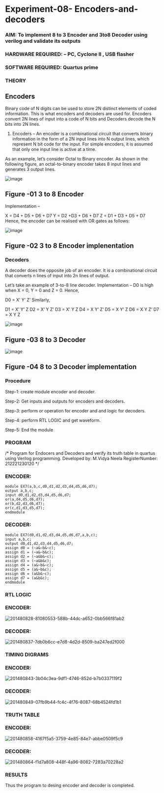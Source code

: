 # Experiment-08- Encoders-and-decoders 
### AIM: To implement 8 to 3 Encoder and  3to8 Decoder using verilog and validate its outputs
### HARDWARE REQUIRED:  – PC, Cyclone II , USB flasher
### SOFTWARE REQUIRED:   Quartus prime
### THEORY 

## Encoders
Binary code of N digits can be used to store 2N distinct elements of coded information. This is what encoders and decoders are used for. Encoders convert 2N lines of input into a code of N bits and Decoders decode the N bits into 2N lines.

1. Encoders –
An encoder is a combinational circuit that converts binary information in the form of a 2N input lines into N output lines, which represent N bit code for the input. For simple encoders, it is assumed that only one input line is active at a time.

As an example, let’s consider Octal to Binary encoder. As shown in the following figure, an octal-to-binary encoder takes 8 input lines and generates 3 output lines.

![image](https://user-images.githubusercontent.com/36288975/171543588-bc0746df-a173-4b35-989e-5fb7d385fe8a.png)
## Figure -01 3 to 8 Encoder 


Implementation –

X = D4 + D5 + D6 + D7
Y = D2 +D3 + D6 + D7
Z = D1 + D3 + D5 + D7 
Hence, the encoder can be realised with OR gates as follows:


![image](https://user-images.githubusercontent.com/36288975/171543740-68403b82-aa93-4c98-9343-f32b14885a2e.png)
## Figure -02 3 to 8 Encoder implenentation 

 ### Decoders 
A decoder does the opposite job of an encoder. It is a combinational circuit that converts n lines of input into 2n lines of output.

Let’s take an example of 3-to-8 line decoder.
Implementation –
D0 is high when X = 0, Y = 0 and Z = 0. Hence,

D0 = X’ Y’ Z’ 
Similarly,

D1 = X’ Y’ Z
D2 = X’ Y Z’
D3 = X’ Y Z
D4 = X Y’ Z’
D5 = X Y’ Z
D6 = X Y Z’
D7 = X Y Z 


![image](https://user-images.githubusercontent.com/36288975/171543978-ee2d0671-2846-40a1-8705-507fd6287a49.png)
## Figure -03 8 to 3 Decoder 



![image](https://user-images.githubusercontent.com/36288975/171543866-5a6eace6-8683-49d7-9c4f-a7cb30ec3035.png)
## Figure -04 8 to 3 Decoder implementation 

### Procedure
Step-1: create module encoder and decoder.

Step-2: Get inputs and outputs for encoders and decoders.

Step-3: perform or operation for encoder and and logic for decoders.

Step-4: perform RTL LOGIC and get waveform.

Step-5: End the module



### PROGRAM 
/*
Program for Endocers and Decoders  and verify its truth table in quartus using Verilog programming.
Developed by: M.Vidya Neela
RegisterNumber:  212221230120
*/
### ENCODER:
```
module EX7(a,b,c,d0,d1,d2,d3,d4,d5,d6,d7);
output a,b,c;
input d0,d1,d2,d3,d4,d5,d6,d7;
or(a,d4,d5,d6,d7);
or(b,d2,d3,d6,d7);
or(c,d1,d3,d5,d7);
endmodule
```
### DECODER:
```
module EX7(d0,d1,d2,d3,d4,d5,d6,d7,a,b,c);
input a,b,c;
output d0,d1,d2,d3,d4,d5,d6,d7;
assign d0 = (~a&~b&~c);
assign d1 = (~a&~b&c);
assign d2 = (~a&b&~c);
assign d3 = (~a&b&c);
assign d4 = (a&~b&~c);
assign d5 = (a&~b&c);
assign d6 = (a&b&~c);
assign d7 = (a&b&c);
endmodule
```




### RTL LOGIC  
### ENCODER:
![201480828-81080553-588b-44dc-a652-0bb566f81ab2](https://user-images.githubusercontent.com/94169318/202908720-b9587b3a-9bf9-49c5-9934-83c96058c073.png)
### DECODER:
![201480837-7db0b6cc-e7d8-4d2d-8509-ba247ed2f000](https://user-images.githubusercontent.com/94169318/202908737-01eb4850-d164-4557-b4e9-b9615ca67800.png)


### TIMING DIGRAMS  
### ENCODER:
![201480843-3b04c3ea-9df1-4746-852d-b7b0337119f2](https://user-images.githubusercontent.com/94169318/202908789-e9372e54-deae-401f-b5d7-4a715609f670.png)

### DECODER:

![201480849-07fb9b44-fc4c-4f76-8087-68b4524fd1b1](https://user-images.githubusercontent.com/94169318/202908794-bbbde6e1-269b-4a41-ac26-b44d8fc8e3a8.png)




### TRUTH TABLE 
### ENCODER:

![201480858-4167f5a5-3759-4e85-84e7-abbe0509f5c9](https://user-images.githubusercontent.com/94169318/202908819-bf92b5ae-0d7b-4328-a896-b52aa3e470ec.png)
 
 ### DECODER:
![201480864-f1d7a808-448f-4a96-8082-7283a70228a2](https://user-images.githubusercontent.com/94169318/202908843-c812f8d8-90cd-4bd4-b943-3be75dbad37e.png)


### RESULTS 
Thus the program to desing encoder and decoder is completed.
